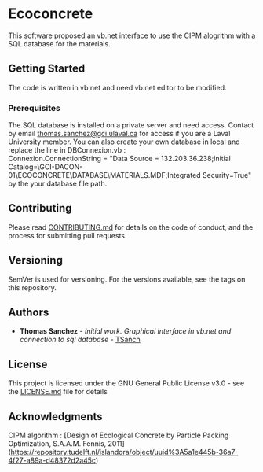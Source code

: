 # Ecoconcrete

This software proposed an vb.net interface to use the CIPM alogrithm with a SQL database for the materials. 

## Getting Started

The code is written in vb.net and need vb.net editor to be modified.

### Prerequisites

The SQL database is installed on a private server and need access. Contact by email thomas.sanchez@gci.ulaval.ca for access if you are a Laval University member.
You can also create your own database in local and replace the line in DBConnexion.vb :         
Connexion.ConnectionString = "Data Source = 132.203.36.238;Initial Catalog=\\GCI-DACON-01\ECOCONCRETE\DATABASE\MATERIALS.MDF;Integrated Security=True"
by the your database file path.

## Contributing

Please read [CONTRIBUTING.md](https://github.com/TSanch/EcoConcrete/blob/master/CONTRIBUTING.md) for details on the code of conduct, and the process for submitting pull requests.

## Versioning

SemVer is used for versioning. For the versions available, see the tags on this repository. 

## Authors

* **Thomas Sanchez** - *Initial work. Graphical interface in vb.net and connection to sql database* - [TSanch](https://github.com/TSanch)

## License

This project is licensed under the GNU General Public License v3.0 - see the [LICENSE.md](https://github.com/TSanch/EcoConcrete/blob/master/LICENSE.md) file for details

## Acknowledgments

CIPM algorithm : [Design of Ecological Concrete by Particle Packing Optimization, S.A.A.M. Fennis, 2011] (https://repository.tudelft.nl/islandora/object/uuid%3A5a1e445b-36a7-4f27-a89a-d48372d2a45c)

